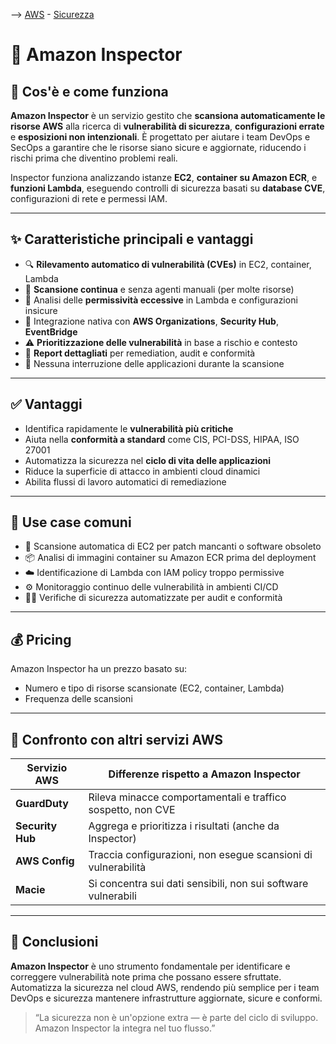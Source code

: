 --> [AWS](AWS.md)  -  [Sicurezza](Sicurezza-Compliance-Governance.md)
# 🧪 Amazon Inspector

## 📘 Cos'è e come funziona

**Amazon Inspector** è un servizio gestito che **scansiona automaticamente le risorse AWS** alla ricerca di **vulnerabilità di sicurezza**, **configurazioni errate** e **esposizioni non intenzionali**. È progettato per aiutare i team DevOps e SecOps a garantire che le risorse siano sicure e aggiornate, riducendo i rischi prima che diventino problemi reali.

Inspector funziona analizzando istanze **EC2**, **container su Amazon ECR**, e **funzioni Lambda**, eseguendo controlli di sicurezza basati su **database CVE**, configurazioni di rete e permessi IAM.

---

## ✨ Caratteristiche principali e vantaggi

- 🔍 **Rilevamento automatico di vulnerabilità (CVEs)** in EC2, container, Lambda
- 🔁 **Scansione continua** e senza agenti manuali (per molte risorse)
- 🔐 Analisi delle **permissività eccessive** in Lambda e configurazioni insicure
- 🧩 Integrazione nativa con **AWS Organizations**, **Security Hub**, **EventBridge**
- ⚠️ **Prioritizzazione delle vulnerabilità** in base a rischio e contesto
- 📜 **Report dettagliati** per remediation, audit e conformità
- 🚀 Nessuna interruzione delle applicazioni durante la scansione

---

## ✅ Vantaggi

- Identifica rapidamente le **vulnerabilità più critiche**
- Aiuta nella **conformità a standard** come CIS, PCI-DSS, HIPAA, ISO 27001
- Automatizza la sicurezza nel **ciclo di vita delle applicazioni**
- Riduce la superficie di attacco in ambienti cloud dinamici
- Abilita flussi di lavoro automatici di remediazione

---

## 🚀 Use case comuni

- 🔎 Scansione automatica di EC2 per patch mancanti o software obsoleto
- 📦 Analisi di immagini container su Amazon ECR prima del deployment
- ☁️ Identificazione di Lambda con IAM policy troppo permissive
- ⚙️ Monitoraggio continuo delle vulnerabilità in ambienti CI/CD
- 🧑‍💼 Verifiche di sicurezza automatizzate per audit e conformità

---

## 💰 Pricing

Amazon Inspector ha un prezzo basato su:

- Numero e tipo di risorse scansionate (EC2, container, Lambda)
- Frequenza delle scansioni

---

## 🔄 Confronto con altri servizi AWS

| Servizio AWS           | Differenze rispetto a Amazon Inspector                             |
|------------------------|---------------------------------------------------------------------|
| **GuardDuty**          | Rileva minacce comportamentali e traffico sospetto, non CVE         |
| **Security Hub**       | Aggrega e prioritizza i risultati (anche da Inspector)              |
| **AWS Config**         | Traccia configurazioni, non esegue scansioni di vulnerabilità       |
| **Macie**              | Si concentra sui dati sensibili, non sui software vulnerabili       |

---

## 📌 Conclusioni

**Amazon Inspector** è uno strumento fondamentale per identificare e correggere vulnerabilità note prima che possano essere sfruttate. Automatizza la sicurezza nel cloud AWS, rendendo più semplice per i team DevOps e sicurezza mantenere infrastrutture aggiornate, sicure e conformi.

> “La sicurezza non è un'opzione extra — è parte del ciclo di sviluppo. Amazon Inspector la integra nel tuo flusso.”

